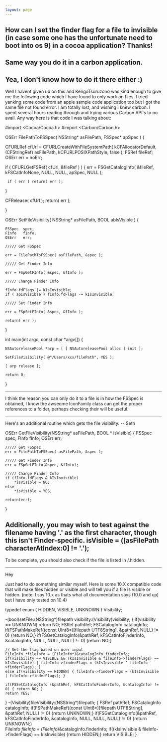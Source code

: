 ```yaml
---
layout: page
---
```


How can I set the finder flag for a file to invisible (in case some one has the unfortunate need to boot into os 9) in a cocoa application? Thanks!
----
Same way you do it in a carbon application.
----
Yea, I don't know how to do it there either :)
----

Well I havent given up on this and KengoTsuruzono was kind enough to give me the following code which I have found to only work on files. I tried yanking some code from an apple sample code application too but I got the same file not found error. I am totally lost, and wishing I knew carbon. I spent several hours reading through and trying various Carbon API's to no avail. Any way here is that code I was talking about:

    
#import <Cocoa/Cocoa.h>
#import <Carbon/Carbon.h>

OSErr FilePathToFSSpec( NSString* asFilePath, FSSpec* apSpec )
{

   CFURLRef cfUrl = CFURLCreateWithFileSystemPath( kCFAllocatorDefault,
               (CFStringRef) asFilePath, kCFURLPOSIXPathStyle, false );
   FSRef  fileRef;
   OSErr  err = noErr;

   if ( CFURLGetFSRef( cfUrl, &fileRef ) ) {
     err = FSGetCatalogInfo( &fileRef, kFSCatInfoNone, NULL,
           NULL, apSpec, NULL );

     if ( err ) return( err );
   }
   
   CFRelease( cfUrl );
   return( err );

}


OSErr SetFileVisibility( NSString* asFilePath, BOOL abIsVisible ) {
   
    FSSpec  spec;
    FInfo   fInfo;
    OSErr   err;
   
    ///// Get FSSpec

    err = FilePathToFSSpec( asFilePath, &spec );
   
    ///// Get Finder Info

    err = FSpGetFInfo( &spec, &fInfo );
   
    ///// Change Finder Info

    fInfo.fdFlags |= kIsInvisible;
    if ( abIsVisible ) fInfo.fdFlags -= kIsInvisible;

    ///// Set Finder Info

    err = FSpSetFInfo( &spec, &fInfo );

    return( err );
}


int main(int argc, const char *argv[])
{

    NSAutoreleasePool *arp = [ [ NSAutoreleasePool alloc ] init ];
   
    SetFileVisibility( @"/Users/xxx/filePath", YES );
   
    [ arp release ];

    return 0;
}

----
I think the reason you can only do it to a file is in how the FSSpec is obtained, I know the awseome IconFamily class can get the proper references to a folder, perhaps checking their will be useful.

----
Here's an additional routine which gets the file visibility. -- Seth

    
OSErr GetFileVisibility(NSString* asFilePath, BOOL * isVisible)
{
	FSSpec  spec;
	FInfo   fInfo;
	OSErr   err;
	
	///// Get FSSpec
	err = FilePathToFSSpec( asFilePath, &spec );
	
	///// Get Finder Info
	err = FSpGetFInfo(&spec, &fInfo);
	
	///// Change Finder Info
	if (fInfo.fdFlags & kIsInvisible)
		*isVisible = NO;
	else
		*isVisible = YES;
	
	return(err);
}


Additionally, you may wish to test against the filename having '.' as the first character, though this isn't Finder-specific.
isVisible = ([asFilePath characterAtIndex:0] != '.');
----
To be complete, you should also check if the file is listed in     /.hidden.

----

Hey

Just had to do something similar myself. Here is some 10.X compatible code that will make files hidden or visible and will tell you if a file is visible or hidden. (note: I say 10.x as thats what all documentation says (10.0 and up) but I have only tested on 10.4)

    
typedef enum { HIDDEN, VISIBLE, UNKNOWN } Visibility;

-(bool)setFile:(NSString*)filepath visibility:(Visibility)visibility; {
	if(visibility == UNKNOWN) return NO;
	FSRef pathRef;
	FSCatalogInfo catalogInfo;
	if(FSPathMakeRef((const UInt8*)[filepath UTF8String], &pathRef, NULL) != 0) {return NO;}
	if(FSGetCatalogInfo(&pathRef, kFSCatInfoFinderInfo, &catalogInfo, NULL, NULL, NULL) != 0) {return NO;} 
	
	// Set the flag based on user input
	FileInfo *fileInfo = (FileInfo*)&catalogInfo.finderInfo;
	if(visibility == VISIBLE && (kIsInvisible & fileInfo->finderFlags) == kIsInvisible) { fileInfo->finderFlags = (kIsInvisible ^ fileInfo->finderFlags); }
	else if(visibility == HIDDEN) { fileInfo->finderFlags = (kIsInvisible | fileInfo->finderFlags); }

	if(FSSetCatalogInfo (&pathRef, kFSCatInfoFinderInfo, &catalogInfo) != 0) { return NO; }
	return YES;
}
-(Visibility)fileVisibility:(NSString*)filepath; {
	FSRef pathRef;
	FSCatalogInfo catalogInfo;
	if(FSPathMakeRef((const UInt8*)[filepath UTF8String], &pathRef, NULL) != 0) {return UNKNOWN;}
	if(FSGetCatalogInfo(&pathRef, kFSCatInfoFinderInfo, &catalogInfo, NULL, NULL, NULL) != 0) {return UNKNOWN;} 	
	FileInfo *fileInfo = (FileInfo*)&catalogInfo.finderInfo;
	if((kIsInvisible & fileInfo->finderFlags) == kIsInvisible) {return HIDDEN;}
	return VISIBLE;
}



